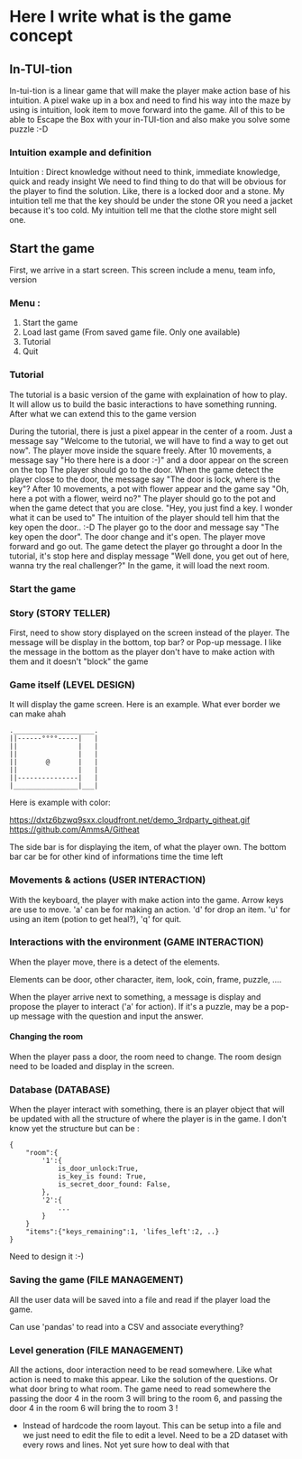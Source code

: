 # Here I write what is the game concept

## In-TUI-tion

In-tui-tion is a linear game that will make the player make action base of his intuition.
A pixel wake up in a box and need to find his way into the maze by using is intuition, look item to move forward into the game. All of this to be able to Escape the Box with your in-TUI-tion and also make you solve some puzzle :-D

### Intuition example and definition
Intuition : Direct knowledge without need to think, immediate knowledge, quick and ready insight
We need to find thing to do that will be obvious for the player to find the solution. Like, there is a locked door and a stone. My intuition tell me that the key should be under the stone OR you need a jacket because it's too cold. My intuition tell me that the clothe store might sell one.

## Start the game

First, we arrive in a start screen. This screen include a menu, team info, version

### Menu :

1. Start the game
2. Load last game (From saved game file. Only one available)
3. Tutorial
4. Quit

### Tutorial

The tutorial is a basic version of the game with explaination of how to play. It will allow us to build the basic interactions to have something running. After what we can extend this to the game version

During the tutorial, there is just a pixel appear in the center of a room. Just a message say "Welcome to the tutorial, we will have to find a way to get out now".
The player move inside the square freely. After 10 movements, a message say
"Ho there here is a door :-)" and a door appear on the screen on the top
The player should go to the door.
When the game detect the player close to the door, the message say "The door is lock, where is the key"?
After 10 movements, a pot with flower appear and the game say "Oh, here a pot with a flower, weird no?"
The player should go to the pot and when the game detect that you are close.
"Hey, you just find a key. I wonder what it can be used to"
The intuition of the player should tell him that the key open the door.. :-D
The player go to the door and message say "The key open the door". The door change and it's open.
The player move forward and go out.
The game detect the player go throught a door
In the tutorial, it's stop here and display message "Well done, you get out of here, wanna try the real challenger?"
In the game, it will load the next room.

### Start the game
### Story (STORY TELLER)

First, need to show story displayed on the screen instead of the player. The message will be display in the bottom, top bar? or Pop-up message. I like the message in the bottom as the player don't have to make action with them and it doesn't "block" the game

### Game itself (LEVEL DESIGN)

It will display the game screen. Here is an example. What ever border we can make ahah

```
.____________________.
||------°°°°-----|   |
||               |   |
||               |   |
||       @       |   |
||               |   |
||---------------|   |
|________________|___|
```

Here is example with color:

https://dxtz6bzwq9sxx.cloudfront.net/demo_3rdparty_githeat.gif
https://github.com/AmmsA/Githeat

The side bar is for displaying the item, of what the player own.
The bottom bar car be for other kind of informations time the time left

### Movements & actions (USER INTERACTION)

With the keyboard, the player with make action into the game. Arrow keys are use to move. 'a' can be for making an action. 'd' for drop an item. 'u' for using an item (potion to get heal?), 'q' for quit.


### Interactions with the environment (GAME INTERACTION)

When the player move, there is a detect of the elements.

Elements can be door, other character, item, look, coin, frame, puzzle, ....

When the player arrive next to something, a message is display and propose the player to interact ('a' for action).
If it's a puzzle, may be a pop-up message with the question and input the answer.

#### Changing the room

When the player pass a door, the room need to change. The room design need to be loaded and display in the screen.

### Database (DATABASE)

When the player interact with something, there is an player object that will be updated with all the structure of where the player is in the game. I don't know yet the structure but can be :
```
{
    "room":{
        '1':{
            is_door_unlock:True,
            is_key_is found: True,
            is_secret_door_found: False,
        },
        '2':{
            ...
        }
    }
    "items":{"keys_remaining":1, 'lifes_left':2, ..}
}
```
Need to design it :-)

### Saving the game (FILE MANAGEMENT)

All the user data will be saved into a file and read if the player load the game.

Can use 'pandas' to read into a CSV and associate everything?

### Level generation (FILE MANAGEMENT)

All the actions, door interaction need to be read somewhere. Like what action is need to make this appear. Like the solution of the questions.
Or what door bring to what room. The game need to read somewhere the passing the door 4 in the room 3 will bring to the room 6, and passing the door 4 in the room 6 will bring the to room 3 !

+ Instead of hardcode the room layout. This can be setup into a file and we just need to edit the file to edit a level.
Need to be a 2D dataset with every rows and lines. Not yet sure how to deal with that
